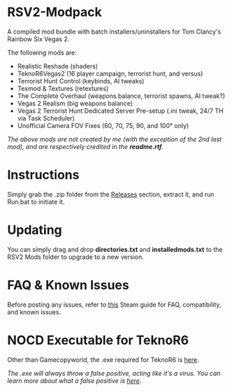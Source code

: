 # RSV2-Modpack
A compiled mod bundle with batch installers/uninstallers for Tom Clancy's Rainbow Six Vegas 2.

The following mods are:
* Realistic Reshade (shaders)
* TeknoR6Vegas2 (16 player campaign, terrorist hunt, and versus)
* Terrorist Hunt Control (keybinds, AI tweaks)
* Texmod & Textures (retextures)
* The Complete Overhaul (weapons balance, terrorist spawns, AI tweak?)
* Vegas 2 Realism (big weapons balance)
* Vegas 2 Terrorist Hunt Dedicated Server Pre-setup (.ini tweak, 24/7 TH via Task Scheduler)
* Unofficial Camera FOV Fixes (60, 70, 75, 90, and 100° only)

_The above mods are not created by me (with the exception of the 2nd last mod), and are respectively credited in the **readme.rtf**._

# Instructions
Simply grab the .zip folder from the [Releases](https://github.com/PkmnYellow/RSV2-Modpack/releases) section, extract it, and run Run.bat to initiate it. 

# Updating
You can simply drag and drop **directories.txt** and **installedmods.txt** to the RSV2 Mods folder to upgrade to a new version.

# FAQ & Known Issues
Before posting any issues, refer to [this](https://steamcommunity.com/sharedfiles/filedetails/?id=2751815668) Steam guide for FAQ, compatibility, and known issues.

# NOCD Executable for TeknoR6
Other than Gamecopyworld, the .exe required for TeknoR6 is [here](https://www.dropbox.com/s/galg0fzrkmvjq16/R6Vegas2_Game.zip?dl=0).

_The .exe will always throw a false positive, acting like it's a virus. You can learn more about what a false positive is [here](https://www.majorgeeks.com/content/page/false_positives_the_unwanted_side_of_antivirus_protection.html)_.
